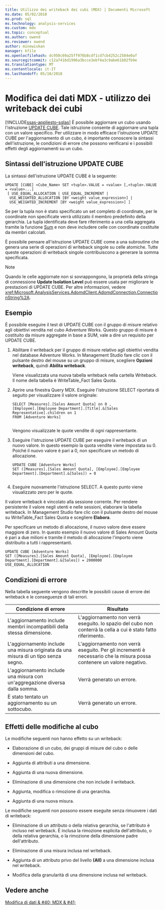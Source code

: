 ```yaml
---
title: Utilizzo dei writeback dei cubi (MDX) | Documenti Microsoft
ms.date: 05/02/2018
ms.prod: sql
ms.technology: analysis-services
ms.custom: mdx
ms.topic: conceptual
ms.author: owend
ms.reviewer: owend
author: minewiskan
manager: kfile
ms.openlocfilehash: dc950c69a25ff976b8cdf1cd7cb4252c2584e0af
ms.sourcegitcommit: c12a7416d1996a3bcce3ebf4a3c9abe61b02fb9e
ms.translationtype: MT
ms.contentlocale: it-IT
ms.lasthandoff: 05/10/2018
---
```

# <a name="mdx-data-modification---using-cube-writebacks"></a>Modifica dei dati MDX - utilizzo dei writeback dei cubi
[!INCLUDE[ssas-appliesto-sqlas](../../../includes/ssas-appliesto-sqlas.md)]
  È possibile aggiornare un cubo usando l'istruzione [UPDATE CUBE](../../../mdx/mdx-data-manipulation-update-cube.md). Tale istruzione consente di aggiornare una tupla con un valore specifico. Per utilizzare in modo efficace l'istruzione UPDATE CUBE per l'aggiornamento di un cubo, è importante conoscere la sintassi dell'istruzione, le condizioni di errore che possono verificarsi e i possibili effetti degli aggiornamenti su un cubo.  
  
## <a name="update-cube-statement-syntax"></a>Sintassi dell'istruzione UPDATE CUBE  
 La sintassi dell'istruzione UPDATE CUBE è la seguente:  
  
```  
UPDATE [CUBE] <Cube_Name> SET <tuple>.VALUE = <value> [,<tuple>.VALUE = <value>...]  
 [ USE_EQUAL_ALLOCATION | USE_EQUAL_INCREMENT |  
  USE_WEIGHTED_ALLOCATION [BY <weight value_expression>] |  
  USE_WEIGHTED_INCREMENT [BY <weight value_expression>] ]   
```  
  
 Se per la tupla non è stato specificato un set completo di coordinate, per le coordinate non specificate verrà utilizzato il membro predefinito della gerarchia. La tupla identificata deve fare riferimento a una cella aggregata tramite la funzione [Sum](../../../mdx/sum-mdx.md) e non deve includere celle con coordinate costituite da membri calcolati.  
  
 È possibile pensare all'istruzione UPDATE CUBE come a una subroutine che genera una serie di operazioni di writeback singole su celle atomiche. Tutte queste operazioni di writeback singole contribuiscono a generare la somma specificata.  
  
> [!NOTE]  
>  Quando le celle aggiornate non si sovrappongono, la proprietà della stringa di connessione **Update Isolation Level** può essere usata per migliorare le prestazioni di UPDATE CUBE. Per altre informazioni, vedere <xref:Microsoft.AnalysisServices.AdomdClient.AdomdConnection.ConnectionString%2A>.  
  
## <a name="example"></a>Esempio  
 È possibile eseguire il test di UPDATE CUBE con il gruppo di misure relativo agli obiettivi vendita nel cubo Adventure Works. Questo gruppo di misure è costituito da misure aggregate in base a SUM, vale a dire un requisito per UPDATE CUBE.  
  
1.  Abilitare il writeback per il gruppo di misure relativo agli obiettivi vendita nel database Adventure Works. In Management Studio fare clic con il pulsante destro del mouse su un gruppo di misure, scegliere **Opzioni writeback**, quindi **Abilita writeback**.  
  
     Viene visualizzata una nuova tabella writeback nella cartella Writeback. Il nome della tabella è WriteTable_Fact Sales Quota.  
  
2.  Aprire una finestra Query MDX. Eseguire l'istruzione SELECT riportata di seguito per visualizzare il valore originale:  
  
    ```  
    SELECT [Measures].[Sales Amount Quota] on 0 ,  
    [Employee].[Employee Department].[Title].&[Sales Representative].children on 1  
    FROM [Adventure Works]  
  
    ```  
  
     Vengono visualizzate le quote vendite di ogni rappresentante.  
  
3.  Eseguire l'istruzione UPDATE CUBE per eseguire il writeback di un nuovo valore. In questo esempio la quota vendite viene impostata su 0. Poiché il nuovo valore è pari a 0, non specificare un metodo di allocazione.  
  
    ```  
    UPDATE CUBE [Adventure Works]   
    SET ([Measures].[Sales Amount Quota], [Employee].[Employee Department].[Department].&[Sales]) = 0  
  
    ```  
  
4.  Eseguire nuovamente l'istruzione SELECT. A questo punto viene visualizzato zero per le quote.  
  
 Il valore writeback è vincolato alla sessione corrente. Per rendere persistente il valore negli utenti e nelle sessioni, elaborare la tabella writeback. In Management Studio fare clic con il pulsante destro del mouse su WriteTable_Fact Sales Quota e scegliere **Elabora**.  
  
 Per specificare un metodo di allocazione, il nuovo valore deve essere maggiore di zero. In questo esempio il nuovo valore di Sales Amount Quota è pari a due milioni e tramite il metodo di allocazione l'importo viene distribuito a tutti i rappresentanti.  
  
```  
UPDATE CUBE [Adventure Works]   
SET ([Measures].[Sales Amount Quota], [Employee].[Employee Department].[Department].&[Sales]) = 2000000   
USE_EQUAL_ALLOCATION  
```  
  
## <a name="error-conditions"></a>Condizioni di errore  
 Nella tabella seguente vengono descritte le possibili cause di errore dei writeback e le conseguenze di tali errori.  
  
|Condizione di errore|Risultato|  
|---------------------|------------|  
|L'aggiornamento include membri incompatibili della stessa dimensione.|L'aggiornamento non verrà eseguito. lo spazio del cubo non conterrà la cella a cui è stato fatto riferimento.|  
|L'aggiornamento include una misura originata da una misura di un tipo senza segno.|L'aggiornamento non verrà eseguito. Per gli incrementi è necessario che la misura possa contenere un valore negativo.|  
|L'aggiornamento include una misura con un'aggregazione diversa dalla somma.|Verrà generato un errore.|  
|È stato tentato un aggiornamento su un sottocubo.|Verrà generato un errore.|  
  
## <a name="affect-of-cube-changes"></a>Effetti delle modifiche al cubo  
 Le modifiche seguenti non hanno effetto su un writeback:  
  
-   Elaborazione di un cubo, dei gruppi di misure del cubo o delle dimensioni del cubo.  
  
-   Aggiunta di attributi a una dimensione.  
  
-   Aggiunta di una nuova dimensione.  
  
-   Eliminazione di una dimensione che non include il writeback.  
  
-   Aggiunta, modifica o rimozione di una gerarchia.  
  
-   Aggiunta di una nuova misura.  
  
 Le modifiche seguenti non possono essere eseguite senza rimuovere i dati di writeback:  
  
-   Eliminazione di un attributo o della relativa gerarchia, se l'attributo è incluso nel writeback. È inclusa la rimozione esplicita dell'attributo, o della relativa gerarchia, o la rimozione della dimensione padre dell'attributo.  
  
-   Eliminazione di una misura inclusa nel writeback.  
  
-   Aggiunta di un attributo privo del livello **(All)** a una dimensione inclusa nel writeback.  
  
-   Modifica della granularità di una dimensione inclusa nel writeback.  
  
## <a name="see-also"></a>Vedere anche  
 [Modifica di dati & #40; MDX & #41;](../../../analysis-services/multidimensional-models/mdx/mdx-data-modification-modifying-data.md)  
  
  
